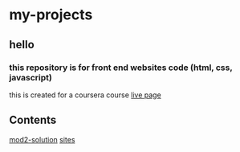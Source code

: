 # my-projects

## hello 

### this repository is for front end websites code (html, css, javascript)

this is created for a coursera course
[live page](https://andy-anshtine.github.io/my-projects/)

## Contents
[mod2-solution](mod2_solution/)
[sites](sites/)
